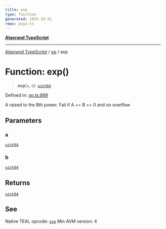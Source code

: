 ```yaml
---
title: exp
type: function
generated: 2025-10-31
repo: puya-ts
---
```

[**Algorand TypeScript**](../../README.md)

***

[Algorand TypeScript](../../modules.md) / [op](../README.md) / exp

# Function: exp()

> **exp**(`a`, `b`): [`uint64`](../../index/type-aliases/uint64.md)

Defined in: [op.ts:899](https://github.com/algorandfoundation/puya-ts/blob/main/packages/algo-ts/src/op.ts#L899)

A raised to the Bth power. Fail if A == B == 0 and on overflow

## Parameters

### a

[`uint64`](../../index/type-aliases/uint64.md)

### b

[`uint64`](../../index/type-aliases/uint64.md)

## Returns

[`uint64`](../../index/type-aliases/uint64.md)

## See

Native TEAL opcode: [`exp`](https://dev.algorand.co/reference/algorand-teal/opcodes#exp)
Min AVM version: 4
